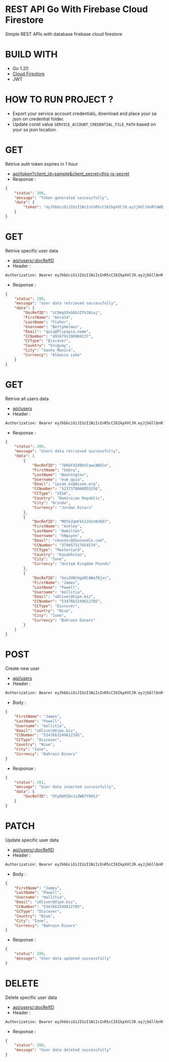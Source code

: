 # REST API Go With Firebase Cloud Firestore
Simple REST APIs with database firebase cloud firestore
# BUILD WITH
- Go 1.20
- [Cloud Firestore](https://firebase.google.com/docs/firestore/quickstart)
- JWT

# HOW TO RUN PROJECT ?
- Export your service account credentials, download and place your sa json on credential folder.
- Update const value `SERVICE_ACCOUNT_CREDENTIAL_FILE_PATH` based on your sa json location.

# GET
Retrive auth token expires in 1 hour
- [api/token?client_id=sample&client_secret=this-is-secret](localhost:8080/api/token?client_id=sample&client_secret=this-is-secret)
- Response :

```json 
{
    "status": 200,
    "message": "Token generated successfully",
    "data": {
        "token": "eyJhbGciOiJIUzI1NiIsInR5cCI6IkpXVCJ9.eyJjbGllbnRfaWQiOiJzYW1wbGUiLCJleHAiOjE2OTIxOTk0MDd9.IRu93Fih7voykEhgw62RdPyMQYewHe1tFmwqt104CO0"
    }
}
```

# GET
Retrive specific user data
- [api/users/:docRefID](localhost:8080/api/users/:docRefID)
- Header :
```sh
Authorization: Bearer eyJhbGciOiJIUzI1NiIsInR5cCI6IkpXVCJ9.eyJjbGllbnRfaWQiOiJzYW1wbGUiLCJleHAiOjE2OTIxOTk0MDd9.IRu93Fih7voykEhgw62RdPyMQYewHe1tFmwqt104CO0
```
- Response :

```json 
{
    "status": 200,
    "message": "User data retrieved successfully",
    "data": {
        "DocRefID": "iCOmqSXxG8bJZfVJ8iuj",
        "FirstName": "Gerald",
        "LastName": "Fisher",
        "Username": "BettyHolmes",
        "Email": "quia@Flipopia.name",
        "CCNumber": "4916791396904137",
        "CCType": "Discover",
        "Country": "Uruguay",
        "City": "Santa Monica",
        "Currency": "Albania Leke"
    }
}
```

# GET
Retrive all users data
- [api/users](localhost:8080/api/users)
- Header :
```sh
Authorization: Bearer eyJhbGciOiJIUzI1NiIsInR5cCI6IkpXVCJ9.eyJjbGllbnRfaWQiOiJzYW1wbGUiLCJleHAiOjE2OTIxOTk0MDd9.IRu93Fih7voykEhgw62RdPyMQYewHe1tFmwqt104CO0
```
- Response :

```json 
{
    "status": 200,
    "message": "Users data retrieved successfully",
    "data": [
        {
            "DocRefID": "76KbFdZd8kVCawLNBUle",
            "FirstName": "Debra",
            "LastName": "Washington",
            "Username": "eum_quia",
            "Email": "ipsam_ex@Aivee.org",
            "CCNumber": "5237378900055256",
            "CCType": "VISA",
            "Country": "Dominican Republic",
            "City": "Orinda",
            "Currency": "Jordan Dinars"
        },
        {
            "DocRefID": "M0tbZqmFkS3J42xWJ697",
            "FirstName": "Ashley",
            "LastName": "Hamilton",
            "Username": "hNguyen",
            "Email": "cHunter@Zoonoodle.com",
            "CCNumber": "379957517654574",
            "CCType": "MasterCard",
            "Country": "Kazakhstan",
            "City": "Ione",
            "Currency": "United Kingdom Pounds"
        },
        {
            "DocRefID": "XeidVNtUgURCANof8jxc",
            "FirstName": "James",
            "LastName": "Powell",
            "Username": "mollitia",
            "Email": "uOliver@Vipe.biz",
            "CCNumber": "5347663249612785",
            "CCType": "Discover",
            "Country": "Niue",
            "City": "Ione",
            "Currency": "Bahrain Dinars"
        }
    ]
}
```

# POST
Create new user
- [api/users](localhost:8080/api/users)
- Header :
```sh
Authorization: Bearer eyJhbGciOiJIUzI1NiIsInR5cCI6IkpXVCJ9.eyJjbGllbnRfaWQiOiJzYW1wbGUiLCJleHAiOjE2OTIxOTk0MDd9.IRu93Fih7voykEhgw62RdPyMQYewHe1tFmwqt104CO0
```
- Body :

```json 
{
    "FirstName": "James",
    "LastName": "Powell",
    "Username": "mollitia",
    "Email": "uOliver@Vipe.biz",
    "CCNumber": "5347663249612785",
    "CCType": "Discover",
    "Country": "Niue",
    "City": "Ione",
    "Currency": "Bahrain Dinars"
}
```

- Response :

```json 
{
    "status": 201,
    "message": "User data inserted successfully",
    "data": {
        "DocRefID": "DYyDOPZ8nJzZWB7Y965J"
    }
}
```

# PATCH
Update specific user data
- [api/users/:docRefID](localhost:8080/api/users/:docRefID)
- Header :
```sh
Authorization: Bearer eyJhbGciOiJIUzI1NiIsInR5cCI6IkpXVCJ9.eyJjbGllbnRfaWQiOiJzYW1wbGUiLCJleHAiOjE2OTIxOTk0MDd9.IRu93Fih7voykEhgw62RdPyMQYewHe1tFmwqt104CO0
```
- Body :

```json 
{
    "FirstName": "James",
    "LastName": "Powell",
    "Username": "mollitia",
    "Email": "uOliver@Vipe.biz",
    "CCNumber": "5347663249612785",
    "CCType": "Discover",
    "Country": "Niue",
    "City": "Ione",
    "Currency": "Bahrain Dinars"
}
```

- Response :

```json 
{
    "status": 200,
    "message": "User data updated successfully"
}
```


# DELETE
Delete specific user data
- [api/users/:docRefID](localhost:8080/api/users/:docRefID)
- Header :
```sh
Authorization: Bearer eyJhbGciOiJIUzI1NiIsInR5cCI6IkpXVCJ9.eyJjbGllbnRfaWQiOiJzYW1wbGUiLCJleHAiOjE2OTIxOTk0MDd9.IRu93Fih7voykEhgw62RdPyMQYewHe1tFmwqt104CO0
```
- Response :

```json 
{
    "status": 200,
    "message": "User data deleted successfully"
}
```